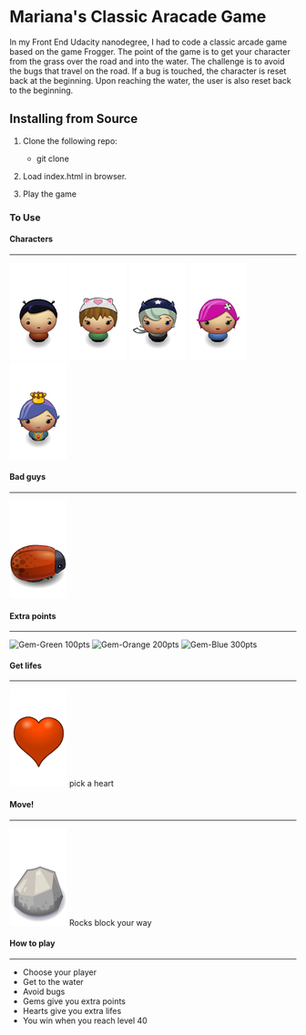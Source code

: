 # Mariana's Classic Aracade Game

In my Front End Udacity nanodegree, I had to code a classic arcade game based on the game Frogger. The point of the game is to get your character from the grass over the road and into the water. The challenge is to avoid the bugs that travel on the road. If a bug is touched, the character is reset back at the beginning. Upon reaching the water, the user is also reset back to the beginning.


## Installing from Source

1. Clone the following repo:
   * git clone

2. Load index.html in browser.

3. Play the game


### To Use

#### Characters
----------------------------
![boy](images/char-boy.png)
![cat-girl](images/char-cat-girl.png)
![horn-girl](images/char-horn-girl.png)
![pink-girl](images/char-pink-girl.png)
![princess-girl](images/char-princess-girl.png)

#### Bad guys
----------------------------
![enemy-bug](images/enemy-bug.png)

#### Extra points
---------------------------
![Gem-Green](images/Gem-Green.png) 100pts
![Gem-Orange](images/Gem-Orange.png) 200pts
![Gem-Blue](images/Gem-Blue.png) 300pts

#### Get lifes
--------------------------
![Heart](images/Heart.png) pick a heart

#### Move!
-------------------------
![Rock](images/Rock.png) Rocks block your way

#### How to play
----------------------------
- Choose your player
- Get to the water
- Avoid bugs
- Gems give you extra points
- Hearts give you extra lifes
- You win when you reach level 40
